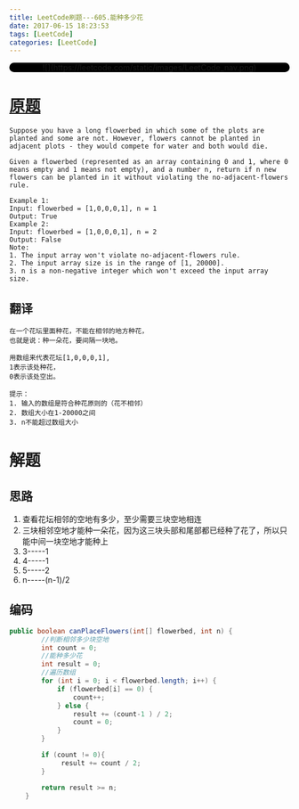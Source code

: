 ```yaml
---
title: LeetCode刷题---605.能种多少花
date: 2017-06-15 18:23:53
tags: [LeetCode]
categories: [LeetCode]
---
```


<p align="center" style="background:black;border-radius:10px">
![](https://leetcode.com/static/images/LeetCode_nav.png)
</p>

# [原题](https://leetcode.com/problems/can-place-flowers/#/description)
```
Suppose you have a long flowerbed in which some of the plots are planted and some are not. However, flowers cannot be planted in adjacent plots - they would compete for water and both would die.

Given a flowerbed (represented as an array containing 0 and 1, where 0 means empty and 1 means not empty), and a number n, return if n new flowers can be planted in it without violating the no-adjacent-flowers rule.

Example 1:
Input: flowerbed = [1,0,0,0,1], n = 1
Output: True
Example 2:
Input: flowerbed = [1,0,0,0,1], n = 2
Output: False
Note:
1. The input array won't violate no-adjacent-flowers rule.
2. The input array size is in the range of [1, 20000].
3. n is a non-negative integer which won't exceed the input array size.
```

## 翻译
```
在一个花坛里面种花，不能在相邻的地方种花，
也就是说：种一朵花，要间隔一块地。

用数组来代表花坛[1,0,0,0,1],
1表示该处种花，
0表示该处空出。

提示：
1. 输入的数组是符合种花原则的（花不相邻）
2. 数组大小在1-20000之间
3. n不能超过数组大小
```

# 解题

## 思路
1. 查看花坛相邻的空地有多少，至少需要三块空地相连
2. 三块相邻空地才能种一朵花，因为这三块头部和尾部都已经种了花了，所以只能中间一块空地才能种上
3. 3-----1
4. 4-----1
5. 5-----2
6. n-----(n-1)/2

## 编码
```java
public boolean canPlaceFlowers(int[] flowerbed, int n) {
		//判断相邻多少块空地
        int count = 0;
		//能种多少花
        int result = 0;
		//遍历数组
        for (int i = 0; i < flowerbed.length; i++) {
            if (flowerbed[i] == 0) {
                count++;
            } else {
                result += (count-1 ) / 2;
                count = 0;
            }
        }

        if (count != 0){
			 result += count / 2;
		}

        return result >= n;
    }
```